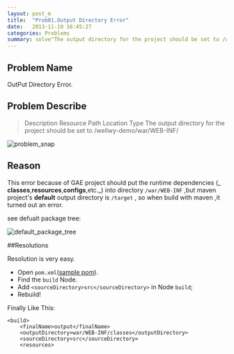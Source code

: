 ```yaml
---
layout: post_m
title:  "Prob01.Output Directory Error"
date:   2013-11-10 16:45:27
categories: Problems
summary: solve"The output directory for the project should be set to /wellwy-demo/war/WEB-INF/classes"
---
```


## Problem Name
OutPut Directory Error.

## Problem Describe

> Description	Resource	Path	Location	Type
The output directory for the project should be set to /wellwy-demo/war/WEB-INF/

![problem_snap][]
## Reason

This error because of GAE project should put the runtime dependencies (_ **classes**,**resources**,**configs**,etc._) into directory `/war/WEB-INF` ,but maven project's **default** output directory is `/target` , so when build with maven ,it turned out an error.

see defualt package tree:

![default_package_tree][]

##Resolutions

Resolution is very easy.

- Open `pom.xml`([sample pom][]).
- Find the `build` Node.
- Add `<sourceDirectory>src</sourceDirectory>` in Node `build`;
- Rebuild!

Finally Like This:

    <build>
        <finalName>output</finalName>
        <outputDirectory>war/WEB-INF/classes</outputDirectory>
        <sourceDirectory>src</sourceDirectory>
        <resources>


[problem_snap]:{{site.graphs}}/gae/prob/prob01_outputdir_01.jpg
[default_package_tree]:{{site.graphs}}/gae/prob/prob01_default_package.jpg
[sample pom]:{{site.baseurl}}/gae/pom/